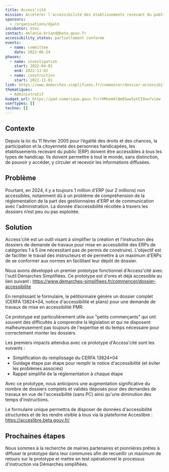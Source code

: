 ```yaml
---
title: Access'cité
mission: Accélérer l'accessibilité des établissements recevant du public pour les personnes à mobilité réduite.
sponsors:
  - /organisations/dgaln
incubator: mtes
contact: melanie.briand@beta.gouv.fr
accessibility_status: partiellement conforme
events:
  - name: committee
    date: 2022-06-24
phases:
  - name: investigation
    start: 2022-04-01
    end: 2022-11-01
  - name: construction
    start: 2022-11-01
link: https://www.demarches-simplifiees.fr/commencer/dossier-accessibilite
thematiques:
  - Administratif
budget_url: https://pad.numerique.gouv.fr/rHMnemklQm6Sww5yVCI9ow?view
usertypes: []
techno: []
---
```

## Contexte

Depuis la loi du 11 février 2005 pour l’égalité des droits et des chances, la participation et la citoyenneté des personnes handicapées, les établissements recevant du public (ERP) doivent être accessibles à tous les types de handicap. Ils doivent permettre à tout le monde, sans distinction, de pouvoir y accéder, y circuler et recevoir les informations diffusées.

## Problème

Pourtant, en 2024, il y a toujours 1 million d'ERP (sur 2 millions) non accessibles, notamment dû à un problème de compréhension de la réglementation de la part des gestionnaires d'ERP et de communication avec l'administration.
La donnée d’accessibilité récoltée à travers les dossiers n’est peu ou pas exploitée.

## Solution

Access'cité est un outil visant à simplifier la création et l'instruction des dossiers de demande de travaux pour mise en accessibilité des ERPs de catégories 1 à 5 (ne nécessitant pas de permis de construire). L'objectif est de faciliter le travail des instructeurs et de permettre à un maximum d'ERPs de se conformer aux normes en facilitant leur dépôt de dossier.

Nous avons développé un premier prototype fonctionnel d'Access'cité avec l'outil Démarches Simplifiées.
Ce prototype est d'ores et déjà accessible au lien suivant : https://www.demarches-simplifiees.fr/commencer/dossier-accessibilite

En remplissant le formulaire, le pétitionnaire génère un dossier complet (CERFA 13824*04, notice d'accessibilité et plans) pour une demande de travaux de mise en accessibilité PMR.

Ce prototype est particulièrement utile aux "petits commerçants" qui ont souvent des difficultés à comprendre la législation et qui ne disposent malheureusement pas toujours de l'expertise et du temps nécessaire pour correctement monter les dossiers.

Les premiers impacts attendus avec ce prototype d'Access'cité sont les suivants :
- Simplification du remplissage du CERFA 13824*04
- Guidage étape par étape pour remplir la notice d'accessibilité (et éviter les problèmes associés)
- Rappel simplifié de la réglementation à chaque étape

Avec ce prototype, nous anticipons une augmentation significative du nombre de dossiers complets et valides déposés pour des demandes de travaux en vue de l'accessibilité (sans PC) ainsi qu'une diminution des temps d'instructions.

Le formulaire unique permettra de disposer de données d'accessibilité structurées et de les rendre visible à tous via la plateforme Acceslibre : https://acceslibre.beta.gouv.fr/

## Prochaines étapes

Nous sommes à la recherche de mairies partenaires et pionnières prêtes à diffuser le prototype dans leur communes afin de recueillir un maximum de retours sur le prototype et mettre en test opérationnel le processus d'instruction via Démarches simplifiées.